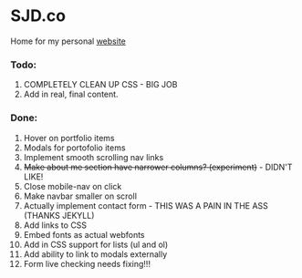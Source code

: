 # SJD.co
Home for my personal [website][1]

### Todo:

1. COMPLETELY CLEAN UP CSS - BIG JOB
2. Add in real, final content.

### Done:

1. Hover on portfolio items 
2. Modals for portofolio items
1. Implement smooth scrolling nav links</span>
6. <span style="text-decoration: line-through;">Make about me section have narrower columns? (experiment)</span> - DIDN'T LIKE!
6. Close mobile-nav on click
3. Make navbar smaller on scroll
2. Actually implement contact form - THIS WAS A PAIN IN THE ASS (THANKS JEKYLL)
4. Add links to CSS
5. Embed fonts as actual webfonts
3. Add in CSS support for lists (ul and ol)
3. Add ability to link to modals externally
3. Form live checking needs fixing!!!

[1]:	http://sjd.co/	

<!--
Code for strikethrough...

<span style="text-decoration: line-through;">
</span>
-->
